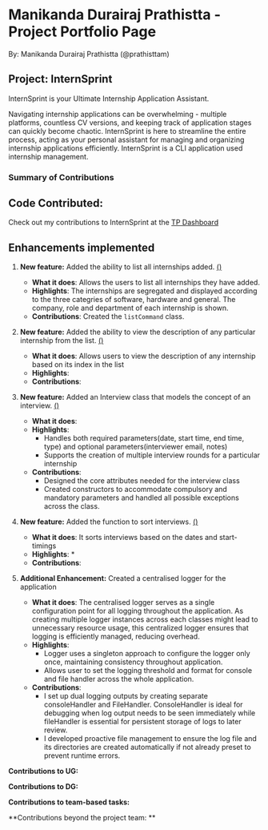 # Manikanda Durairaj Prathistta - Project Portfolio Page

By: Manikanda Durairaj Prathistta (@prathisttam)

## Project: InternSprint

InternSprint is your Ultimate Internship Application Assistant.

Navigating internship applications can be overwhelming - multiple platforms, countless CV versions, and keeping track of
application stages can quickly become chaotic. InternSprint is here to streamline the entire process, acting as your personal
assistant for managing and organizing internship applications efficiently. InternSprint is a CLI application used internship management.

### Summary of Contributions

## Code Contributed:

Check out my contributions to InternSprint at the [TP Dashboard](https://nus-cs2113-ay2425s2.github.io/tp-dashboard/?search=prathisttam&breakdown=true&sort=groupTitle%20dsc&sortWithin=title&since=2025-02-21&timeframe=commit&mergegroup=&groupSelect=groupByRepos&checkedFileTypes=docs~functional-code~test-code~other)

## Enhancements implemented 

1. **New feature:** Added the ability to list all internships added.
   [()]()

    * **What it does**: Allows the users to list all internships they have added.
    * **Highlights**: The internships are segregated and displayed according to the three categries of software, hardware and general. The company, role and department of each internship is shown.
    * **Contributions**: Created the `listCommand` class.


2. **New feature:** Added the ability to view the description of any particular internship from the list.
   [()]()

    * **What it does**: Allows users to view the description of any internship based on its index in the list
    * **Highlights**: 
    * **Contributions**: 

3. **New feature:** Added an Interview class that models the concept of an interview.
   [()]()

    * **What it does**: 
    * **Highlights**:
      * Handles both required parameters(date, start time, end time, type) and optional parameters(interviewer email, notes)
      * Supports the creation of multiple interview rounds for a particular internship
    * **Contributions**:
      * Designed the core attributes needed for the interview class 
      * Created constructors to accommodate compulsory and mandatory parameters and handled all possible exceptions across the class.


4. **New feature:** Added the function to sort interviews.
   [()]()

    * **What it does**: It sorts interviews based on the dates and start-timings 
    * **Highlights**: 
      * 
    * **Contributions**:


5. **Additional Enhancement:** Created a centralised logger for the application

   * **What it does**: The centralised logger serves as a single configuration point for all logging throughout the application. As creating multiple logger instances across each classes might lead to unnecessary resource usage, this centralized logger ensures that logging is efficiently managed, reducing overhead.
   * **Highlights**: 
     * Logger uses a singleton approach to configure the logger only once, maintaining consistency throughout application. 
     * Allows user to set the logging threshold and format for console and file handler across the whole application.
   * **Contributions**:
     * I set up dual logging outputs by creating separate consoleHandler and FileHandler. ConsoleHandler is ideal for debugging when log output needs to be seen immediately while fileHandler is essential for persistent storage of logs to later review.
     * I developed proactive file management to ensure the log file and its directories are created automatically if not already preset to prevent runtime errors.

**Contributions to UG:**



**Contributions to DG:**


**Contributions to team-based tasks:**


**Contributions beyond the project team:
**

